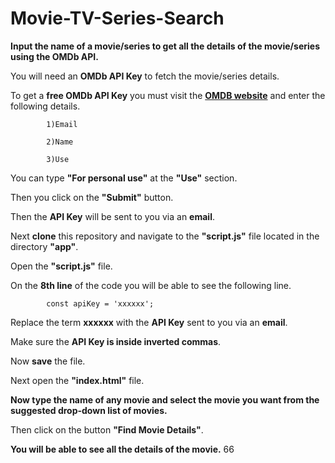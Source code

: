 # Movie-TV-Series-Search
**Input the name of a movie/series to get all the details of the movie/series using the OMDb API.**

You will need an **OMDb API Key** to fetch the movie/series details.

To get a **free OMDb API Key** you must visit the [**OMDB website**](https://www.omdbapi.com/apikey.aspx) and enter the following details.

            1)Email
  
            2)Name
  
            3)Use

You can type **"For personal use"** at the **"Use"** section.

Then you click on the **"Submit"** button.

Then the **API Key** will be sent to you via an **email**.

Next **clone** this repository and navigate to the **"script.js"** file located in the directory **"app"**.

Open the **"script.js"** file.

On the **8th line** of the code you will be able to see the following line.

            const apiKey = 'xxxxxx';
  
Replace the term **xxxxxx** with the **API Key** sent to you via an **email**.

Make sure the **API Key is inside inverted commas**.

Now **save** the file.

Next open the **"index.html"** file.

**Now type the name of any movie and select the movie you want from the suggested drop-down list of movies.**

Then click on the button **"Find Movie Details"**.

**You will be able to see all the details of the movie.**
66
